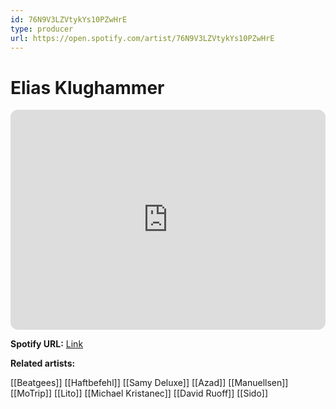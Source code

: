 ```yaml
---
id: 76N9V3LZVtykYs10PZwHrE
type: producer
url: https://open.spotify.com/artist/76N9V3LZVtykYs10PZwHrE
---
```

# Elias Klughammer

<iframe style="border-radius:12px" src="https://open.spotify.com/embed/artist/76N9V3LZVtykYs10PZwHrE" width="100%" height="352" frameBorder="0" allowfullscreen="" allow="autoplay; clipboard-write; encrypted-media; fullscreen; picture-in-picture" loading="lazy"></iframe>

**Spotify URL:** [Link](https://open.spotify.com/artist/76N9V3LZVtykYs10PZwHrE)

**Related artists:**

[[Beatgees]]
[[Haftbefehl]]
[[Samy Deluxe]]
[[Azad]]
[[Manuellsen]]
[[MoTrip]]
[[Lito]]
[[Michael Kristanec]]
[[David Ruoff]]
[[Sido]]
